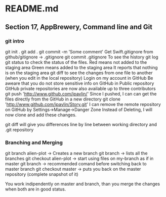 # README.md
## Section 17, AppBrewery, Command line and Git

### git intro

git init .
git add .
git commit -m 'Some comment'
Get Swift.gitignore from github/gitignore -> .gitignore
git commit .gitignore
To see the history 
git log
git status to check the status of the files. 
Red means not added to the staging area
Green means added to the staging area
It reports that nothing is on the staging area
git diff to see the changes from one file to another (when you edit in the local repository)
Login on my account in  GitHub
Be aweare that you do not store sensitive info on GitHub in Public repository
GitHub private repositories are now also available up to three contributors
git push 'http://www.github.com/ipavlin/'
Since I pushed, I can can get the files directly from the GitHub in a new directory
git clone 'http://www.github.com/ipavlin/Story.git'
I can remove the remote repository on GitHub by Settings->Manage->Danger Zone
Instead of Deleting, I will now clone and add these changes.

git diff will give you differences line by line between working directory and .git repository

### Branching and Merging

git branch alien-plot  	-> Creates a new branch
git branch  			-> lists all the branches
git checkout alien-plot  -> start using files on my-branch as if in master
git branch 				-> recommended comand before switching back to master branch
git checkout master     -> puts you back on the master repository (complete snapshot of it)

You work indipendently on master and branch, than you merge the changes when both are in good status.


